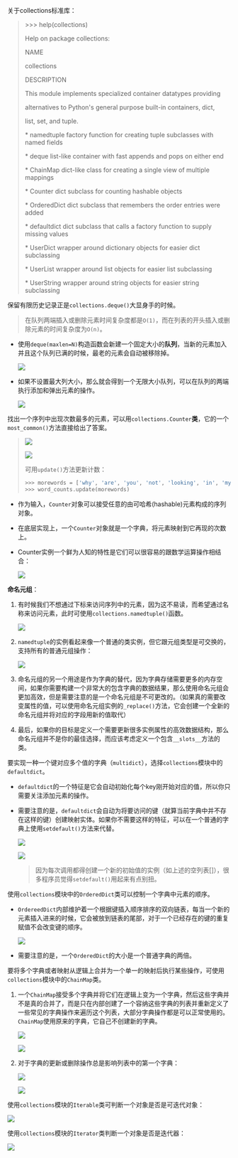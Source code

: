 关于collections标准库：

> \>>> help(collections)
>
> Help on package collections:
>
>  
>
> NAME
>
>   collections
>
>  
>
> DESCRIPTION
>
>   This module implements specialized container datatypes providing
>
>   alternatives to Python's general purpose built-in containers, dict,
>
>   list, set, and tuple.
>
>  
>
>   \* namedtuple  factory function for creating tuple subclasses with named fields
>
>   \* deque    list-like container with fast appends and pops on either end
>
>   \* ChainMap   dict-like class for creating a single view of multiple mappings
>
>   \* Counter   dict subclass for counting hashable objects
>
>   \* OrderedDict dict subclass that remembers the order entries were added
>
>   \* defaultdict dict subclass that calls a factory function to supply missing values
>
>   \* UserDict   wrapper around dictionary objects for easier dict subclassing
>
>   \* UserList   wrapper around list objects for easier list subclassing
>
>   \* UserString  wrapper around string objects for easier string subclassing

保留有限历史记录正是`collections.deque()`大显身手的时候。

> 在队列两端插入或删除元素时间复杂度都是`O(1)`，而在列表的开头插入或删除元素的时间复杂度为`O(n)`。

- 使用`deque(maxlen=N)`构造函数会新建一个固定大小的**队列**，当新的元素加入并且这个队列已满的时候，最老的元素会自动被移除掉。

    ![](https://chua-n.gitee.io/figure-bed/notebook/Python/244.png)

- 如果不设置最大列大小，那么就会得到一个无限大小队列，可以在队列的两端执行添加和弹出元素的操作。

    ![](https://chua-n.gitee.io/figure-bed/notebook/Python/245.png)

找出一个序列中出现次数最多的元素，可以用`collections.Counter`**类**，它的一个`most_common()`方法直接给出了答案。

> ![](https://chua-n.gitee.io/figure-bed/notebook/Python/247.png)
>
> ![](https://chua-n.gitee.io/figure-bed/notebook/Python/248.png)
>
> 可用`update()`方法更新计数：
>
> ```python
> >>> morewords = ['why', 'are', 'you', 'not', 'looking', 'in', 'my', 'eyes']
> >>> word_counts.update(morewords)
> ```

- 作为输入，`Counter`对象可以接受任意的由可哈希(hashable)元素构成的序列对象。

- 在底层实现上，一个`Counter`对象就是一个字典，将元素映射到它再现的次数上。

- Counter实例一个鲜为人知的特性是它们可以很容易的跟数学运算操作相结合：

    ![](https://chua-n.gitee.io/figure-bed/notebook/Python/246.png)

**命名元组**：

1. 有时候我们不想通过下标来访问序列中的元素，因为这不易读，而希望通过名称来访问元素，此时可使用`collections.namedtuple()`函数。

    ![](https://chua-n.gitee.io/figure-bed/notebook/Python/249.png)

2. `namedtuple`的实例看起来像一个普通的类实例，但它跟元组类型是可交换的，支持所有的普通元组操作：

    ![](https://chua-n.gitee.io/figure-bed/notebook/Python/250.png)

3. 命名元组的另一个用途是作为字典的替代，因为字典存储需要更多的内存空间，如果你需要构建一个非常大的包含字典的数据结果，那么使用命名元组会更加高效，但是需要注意的是一个命名元组是不可更改的。（如果真的需要改变属性的值，可以使用命名元组实例的`_replace()`方法，它会创建一个全新的命名元组并将对应的字段用新的值取代）

4. 最后，如果你的目标是定义一个需要更新很多实例属性的高效数据结构，那么命名元组并不是你的最佳选择，而应该考虑定义一个包含`__slots__`方法的类。

要实现一种一个键对应多个值的字典（`multidict`），选择`collections`模块中的`defaultdict`。

- `defaultdict`的一个特征是它会自动初始化每个key刚开始对应的值，所以你只需要关注添加元素的操作。

- 需要注意的是，`defaultdict`会自动为将要访问的键（就算当前字典中并不存在这样的键）创建映射实体。如果你不需要这样的特征，可以在一个普通的字典上使用`setdefault()`方法来代替。

    ![](https://chua-n.gitee.io/figure-bed/notebook/Python/251.png)

    ![](https://chua-n.gitee.io/figure-bed/notebook/Python/252.png)

    > 因为每次调用都得创建一个新的初始值的实例（如上述的空列表[]），很多程序员觉得`setdefault()`用起来有点别扭。

使用`collections`模块中的`OrderedDict`类可以控制一个字典中元素的顺序。

- `OrdereedDict`内部维护着一个根据键插入顺序排序的双向链表，每当一个新的元素插入进来的时候，它会被放到链表的尾部，对于一个已经存在的键的重复赋值不会改变键的顺序。

    ![](https://chua-n.gitee.io/figure-bed/notebook/Python/253.png)

- 需要注意的是，一个`OrderedDict`的大小是一个普通字典的两倍。

要将多个字典或者映射从逻辑上合并为一个单一的映射后执行某些操作，可使用`collections`模块中的`ChainMap`类。

1. 一个`ChainMap`接受多个字典并将它们在逻辑上变为一个字典，然后这些字典并不是真的合并了，而是只在内部创建了一个容纳这些字典的列表并重新定义了一些常见的字典操作来遍历这个列表，大部分字典操作都是可以正常使用的。`ChainMap`使用原来的字典，它自己不创建新的字典。

    ![](https://chua-n.gitee.io/figure-bed/notebook/Python/254.png)

    ![](https://chua-n.gitee.io/figure-bed/notebook/Python/255.png)

2. 对于字典的更新或删除操作总是影响列表中的第一个字典：

    ![](https://chua-n.gitee.io/figure-bed/notebook/Python/256.png)

    ![](https://chua-n.gitee.io/figure-bed/notebook/Python/257.png)

使用`collections`模块的`Iterable`类可判断一个对象是否是可迭代对象：

![](https://chua-n.gitee.io/figure-bed/notebook/Python/258.png)

使用`collections`模块的`Iterator`类判断一个对象是否是迭代器：

![](https://chua-n.gitee.io/figure-bed/notebook/Python/259.png)